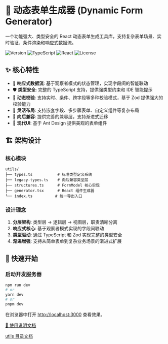 # 🚀 动态表单生成器 (Dynamic Form Generator)

一个功能强大、类型安全的 React 动态表单生成工具库，支持复杂表单场景、实时验证、条件渲染和响应式数据流。

![Version](https://img.shields.io/badge/version-1.0.0-blue.svg)
![TypeScript](https://img.shields.io/badge/TypeScript-5.0+-blue.svg)
![React](https://img.shields.io/badge/React-18+-green.svg)
![License](https://img.shields.io/badge/license-MIT-green.svg)

## ✨ 核心特性

- 🎯 **响应式数据流**: 基于观察者模式的状态管理，实现字段间的智能联动
- 🛡️ **类型安全**: 完整的 TypeScript 支持，提供强类型约束和 IDE 智能提示
- 🔧 **动态校验**: 支持实时、条件、跨字段等多种校验模式，基于 Zod 提供强大的校验能力
- 🎨 **灵活布局**: 支持嵌套字段、多步骤表单、自定义组件等复杂布局
- 🔄 **向后兼容**: 提供完善的兼容层，支持渐进式迁移
- 📱 **现代UI**: 基于 Ant Design 提供美观的表单组件

## 🏗️ 架构设计

### 核心模块

```
utils/
├── types.ts           # 标准类型定义系统
├── legacy-types.ts    # 向后兼容类型层
├── structures.ts      # FormModel 核心实现
├── generator.tsx      # React 组件生成器
└── index.ts          # 统一导出入口
```

### 设计理念

1. **分层架构**: 类型层 → 逻辑层 → 视图层，职责清晰分离
2. **响应式核心**: 基于观察者模式实现的字段间联动
3. **类型驱动**: 通过 TypeScript 和 Zod 实现完整的类型安全
4. **渐进增强**: 支持从简单表单到复杂业务场景的渐进式扩展

## 🚦 快速开始

### 启动开发服务器

```bash
npm run dev
# or
yarn dev
# or
pnpm dev
```

在浏览器中打开 [http://localhost:3000](http://localhost:3000) 查看效果。

[📘 使用说明文档](./docs/usage-guide.md)

[utils 目录文档](./utils/README.md)
